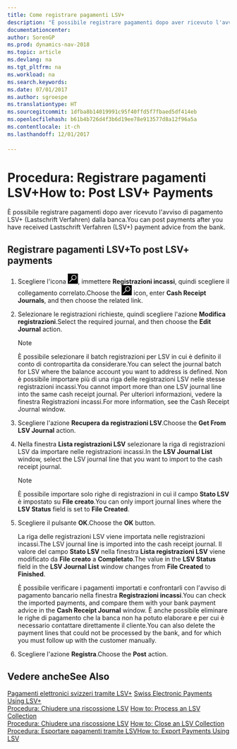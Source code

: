 ```yaml
---
title: Come registrare pagamenti LSV+
description: "È possibile registrare pagamenti dopo aver ricevuto l'avviso di pagamento LSV+ (Lastschrift Verfahren) dalla banca."
documentationcenter: 
author: SorenGP
ms.prod: dynamics-nav-2018
ms.topic: article
ms.devlang: na
ms.tgt_pltfrm: na
ms.workload: na
ms.search.keywords: 
ms.date: 07/01/2017
ms.author: sgroespe
ms.translationtype: HT
ms.sourcegitcommit: 1dfba8b14019991c95f40ffd5f7fbaed5df414eb
ms.openlocfilehash: b61b4b726d4f3b6d19ee78e913577d8a12f96a5a
ms.contentlocale: it-ch
ms.lasthandoff: 12/01/2017

---
```

# <a name="how-to-post-lsv-payments"></a><span data-ttu-id="479db-103">Procedura: Registrare pagamenti LSV+</span><span class="sxs-lookup"><span data-stu-id="479db-103">How to: Post LSV+ Payments</span></span>
<span data-ttu-id="479db-104">È possibile registrare pagamenti dopo aver ricevuto l'avviso di pagamento LSV+ (Lastschrift Verfahren) dalla banca.</span><span class="sxs-lookup"><span data-stu-id="479db-104">You can post payments after you have received Lastschrift Verfahren (LSV+) payment advice from the bank.</span></span>  

## <a name="to-post-lsv-payments"></a><span data-ttu-id="479db-105">Registrare pagamenti LSV+</span><span class="sxs-lookup"><span data-stu-id="479db-105">To post LSV+ payments</span></span>  

1.  <span data-ttu-id="479db-106">Scegliere l'icona ![Cerca pagina o report](../../media/ui-search/search_small.png "icona Cerca pagina o report"), immettere **Registrazioni incassi**, quindi scegliere il collegamento correlato.</span><span class="sxs-lookup"><span data-stu-id="479db-106">Choose the ![Search for Page or Report](../../media/ui-search/search_small.png "Search for Page or Report icon") icon, enter **Cash Receipt Journals**, and then choose the related link.</span></span>  
2.  <span data-ttu-id="479db-107">Selezionare le registrazioni richieste, quindi scegliere l'azione **Modifica registrazioni**.</span><span class="sxs-lookup"><span data-stu-id="479db-107">Select the required journal, and then choose the **Edit Journal** action.</span></span>  

    > [!NOTE]  
    >  <span data-ttu-id="479db-108">È possibile selezionare il batch registrazioni per LSV in cui è definito il conto di contropartita da considerare.</span><span class="sxs-lookup"><span data-stu-id="479db-108">You can select the journal batch for LSV where the balance account you want to address is defined.</span></span> <span data-ttu-id="479db-109">Non è possibile importare più di una riga delle registrazioni LSV nelle stesse registrazioni incassi.</span><span class="sxs-lookup"><span data-stu-id="479db-109">You cannot import more than one LSV journal line into the same cash receipt journal.</span></span> <span data-ttu-id="479db-110">Per ulteriori informazioni, vedere la finestra Registrazioni incassi.</span><span class="sxs-lookup"><span data-stu-id="479db-110">For more information, see the Cash Receipt Journal window.</span></span>  

3.  <span data-ttu-id="479db-111">Scegliere l'azione **Recupera da registrazioni LSV**.</span><span class="sxs-lookup"><span data-stu-id="479db-111">Choose the **Get From LSV Journal** action.</span></span>  
4.  <span data-ttu-id="479db-112">Nella finestra **Lista registrazioni LSV** selezionare la riga di registrazioni LSV da importare nelle registrazioni incassi.</span><span class="sxs-lookup"><span data-stu-id="479db-112">In the **LSV Journal List** window, select the LSV journal line that you want to import to the cash receipt journal.</span></span>  

    > [!NOTE]  
    >  <span data-ttu-id="479db-113">È possibile importare solo righe di registrazioni in cui il campo **Stato LSV** è impostato su **File creato**.</span><span class="sxs-lookup"><span data-stu-id="479db-113">You can only import journal lines where the **LSV Status** field is set to **File Created**.</span></span>  

5.  <span data-ttu-id="479db-114">Scegliere il pulsante **OK**.</span><span class="sxs-lookup"><span data-stu-id="479db-114">Choose the **OK** button.</span></span>  

    <span data-ttu-id="479db-115">La riga delle registrazioni LSV viene importata nelle registrazioni incassi.</span><span class="sxs-lookup"><span data-stu-id="479db-115">The LSV journal line is imported into the cash receipt journal.</span></span> <span data-ttu-id="479db-116">Il valore del campo **Stato LSV** nella finestra **Lista registrazioni LSV** viene modificato da **File creato** a **Completato**.</span><span class="sxs-lookup"><span data-stu-id="479db-116">The value in the **LSV Status** field in the **LSV Journal List** window changes from **File Created** to **Finished**.</span></span>  

    <span data-ttu-id="479db-117">È possibile verificare i pagamenti importati e confrontarli con l'avviso di pagamento bancario nella finestra **Registrazioni incassi**.</span><span class="sxs-lookup"><span data-stu-id="479db-117">You can check the imported payments, and compare them with your bank payment advice in the **Cash Receipt Journal** window.</span></span> <span data-ttu-id="479db-118">È anche possibile eliminare le righe di pagamento che la banca non ha potuto elaborare e per cui è necessario contattare direttamente il cliente.</span><span class="sxs-lookup"><span data-stu-id="479db-118">You can also delete the payment lines that could not be processed by the bank, and for which you must follow up with the customer manually.</span></span>  

6.  <span data-ttu-id="479db-119">Scegliere l'azione **Registra**.</span><span class="sxs-lookup"><span data-stu-id="479db-119">Choose the **Post** action.</span></span>  

## <a name="see-also"></a><span data-ttu-id="479db-120">Vedere anche</span><span class="sxs-lookup"><span data-stu-id="479db-120">See Also</span></span>  
 <span data-ttu-id="479db-121">[Pagamenti elettronici svizzeri tramite LSV+](swiss-electronic-payments-using-lsv-.md) </span><span class="sxs-lookup"><span data-stu-id="479db-121">[Swiss Electronic Payments Using LSV+](swiss-electronic-payments-using-lsv-.md) </span></span>  
 <span data-ttu-id="479db-122">[Procedura: Chiudere una riscossione LSV](how-to-process-an-lsv-collection.md) </span><span class="sxs-lookup"><span data-stu-id="479db-122">[How to: Process an LSV Collection](how-to-process-an-lsv-collection.md) </span></span>  
 <span data-ttu-id="479db-123">[Procedura: Chiudere una riscossione LSV](how-to-close-an-lsv-collection.md) </span><span class="sxs-lookup"><span data-stu-id="479db-123">[How to: Close an LSV Collection](how-to-close-an-lsv-collection.md) </span></span>  
 [<span data-ttu-id="479db-124">Procedura: Esportare pagamenti tramite LSV</span><span class="sxs-lookup"><span data-stu-id="479db-124">How to: Export Payments Using LSV</span></span>](how-to-export-payments-using-lsv.md) 

